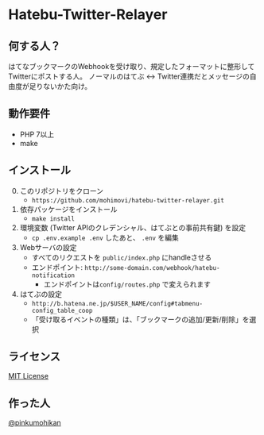 # Hatebu-Twitter-Relayer

## 何する人？
はてなブックマークのWebhookを受け取り、規定したフォーマットに整形してTwitterにポストする人。
ノーマルのはてぶ <-> Twitter連携だとメッセージの自由度が足りないかた向け。

## 動作要件
* PHP 7以上
* make

## インストール
0. このリポジトリをクローン
    * `https://github.com/mohimovi/hatebu-twitter-relayer.git`
0. 依存パッケージをインストール
    * `make install`
0. 環境変数 (Twitter APIのクレデンシャル、はてぶとの事前共有鍵) を設定
    * `cp .env.example .env` したあと、 `.env` を編集
0. Webサーバの設定
    * すべてのリクエストを `public/index.php` にhandleさせる
    * エンドポイント: `http://some-domain.com/webhook/hatebu-notification`
        * エンドポイントは`config/routes.php` で変えられます
0. はてぶの設定
    * `http://b.hatena.ne.jp/$USER_NAME/config#tabmenu-config_table_coop`
    * 「受け取るイベントの種類」は、「ブックマークの追加/更新/削除」を選択

## ライセンス
[MIT License](https://osdn.jp/projects/opensource/wiki/licenses%2FMIT_license)

## 作った人
[@pinkumohikan](https://github.com/pinkumohikan)
